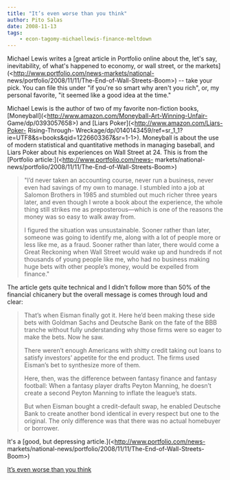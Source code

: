 ```yaml
---
title: "It’s even worse than you think"
author: Pito Salas
date: 2008-11-13
tags:
    - econ-tagomy-michaellewis-finance-meltdown
---
```




Michael Lewis writes a [great article in Portfolio online about the, let's
say, inevitability, of what's happened to economy, or wall street, or the
markets](<http://www.portfolio.com/news-markets/national-
news/portfolio/2008/11/11/The-End-of-Wall-Streets-Boom>) -- take your pick.
You can file this under "if you're so smart why aren't you rich", or, my
personal favorite, "it seemed like a good idea at the time."

Michael Lewis is the author of two of my favorite non-fiction books,
[Moneyball](<http://www.amazon.com/Moneyball-Art-Winning-Unfair-
Game/dp/0393057658>) and [Liars Poker](<http://www.amazon.com/Liars-Poker-
Rising-Through-
Wreckage/dp/0140143459/ref=sr_1_1?ie=UTF8&s=books&qid=1226603367&sr=1-1>).
Moneyball is about the use of modern statistical and quantitative methods in
managing baseball, and Liars Poker about his experiences on Wall Street at 24.
This is from the [Portfolio article:](<http://www.portfolio.com/news-
markets/national-news/portfolio/2008/11/11/The-End-of-Wall-Streets-Boom>)

> "I’d never taken an accounting course, never run a business, never even had
> savings of my own to manage. I stumbled into a job at Salomon Brothers in
> 1985 and stumbled out much richer three years later, and even though I wrote
> a book about the experience, the whole thing still strikes me as
> preposterous—which is one of the reasons the money was so easy to walk away
> from.
>
> I figured the situation was unsustainable. Sooner rather than later, someone
> was going to identify me, along with a lot of people more or less like me,
> as a fraud. Sooner rather than later, there would come a Great Reckoning
> when Wall Street would wake up and hundreds if not thousands of young people
> like me, who had no business making huge bets with other people’s money,
> would be expelled from finance."

The article gets quite technical and I didn't follow more than 50% of the
financial chicanery but the overall message is comes through loud and clear:

> That’s when Eisman finally got it. Here he’d been making these side bets
> with Goldman Sachs and Deutsche Bank on the fate of the BBB tranche without
> fully understanding why those firms were so eager to make the bets. Now he
> saw.
>
> There weren’t enough Americans with shitty credit taking out loans to
> satisfy investors’ appetite for the end product. The firms used Eisman’s bet
> to synthesize more of them.
>
> Here, then, was the difference between fantasy finance and fantasy football:
> When a fantasy player drafts Peyton Manning, he doesn’t create a second
> Peyton Manning to inflate the league’s stats.
>
> But when Eisman bought a credit-default swap, he enabled Deutsche Bank to
> create another bond identical in every respect but one to the original. The
> only difference was that there was no actual homebuyer or borrower.

It's a [good, but depressing article.](<http://www.portfolio.com/news-
markets/national-news/portfolio/2008/11/11/The-End-of-Wall-Streets-Boom>)


[It’s even worse than you think](None)
